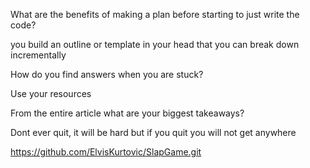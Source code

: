 What are the benefits of making a plan before starting to just write the code?

you build an outline or template in your head that you can break down incrementally 

How do you find answers when you are stuck?

Use your resources

From the entire article what are your biggest takeaways?

Dont ever quit, it will be hard but if you quit you will not get anywhere

https://github.com/ElvisKurtovic/SlapGame.git